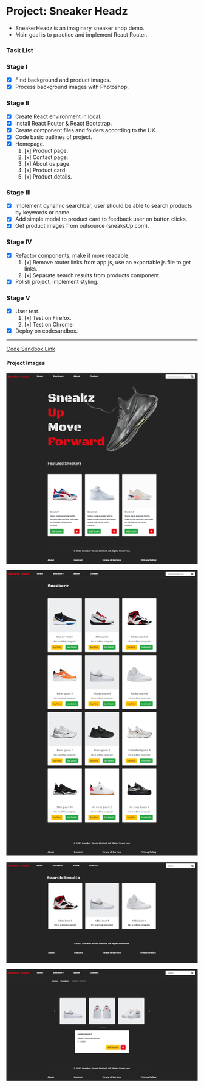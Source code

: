# Project: Sneaker Headz 

- SneakerHeadz is an imaginary sneaker shop demo.
- Main goal is to practice and implement React Router.

### Task List

### Stage I
- [x] Find background and product images.
- [x] Process background images with Photoshop.

### Stage II
- [x] Create React environment in local.
- [x] Install React Router & React Bootstrap.
- [x] Create component files and folders according to the UX.
- [x] Code basic outlines of project.
- [x] Homepage.
    1. [x] Product page.
    2. [x] Contact page.
    3. [x] About us page.
    4. [x] Product card.
    5. [x] Product details.
    
### Stage III
- [x] Implement dynamic searchbar, user should be able to search products by keywords or name.
- [x] Add simple modal to product card to feedback user on button clicks.
- [x] Get product images from outsource (sneaksUp.com).

### Stage IV
- [x] Refactor components, make it more readable.
    1. [x] Remove router links from app.js, use an exportable js file to get links.
    2. [x] Separate search results from products component.
- [x] Polish project, implement styling.

### Stage V
- [x] User test.
    1. [x] Test on Firefox.
    2. [x] Test on Chrome.
- [x] Deploy on codesandbox.

---

[Code Sandbox Link](https://65xwc.csb.app/)

#### Project Images

![Landing Page](./src/images/website/Screenshot1.png)

![Product Page](./src/images/website/Screenshot2.png)

![Search Results](./src/images/website/Screenshot3.png)

![Product Details](./src/images/website/Screenshot4.png)
